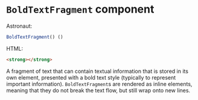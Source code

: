 # `BoldTextFragment` component
Astronaut:
```javascript
BoldTextFragment() ()
```

HTML:
```html
<strong></strong>
```

A fragment of text that can contain textual information that is stored in its own element, presented with a bold text style (typically to represent important information). `BoldTextFragment`s are rendered as inline elements, meaning that they do not break the text flow, but still wrap onto new lines.